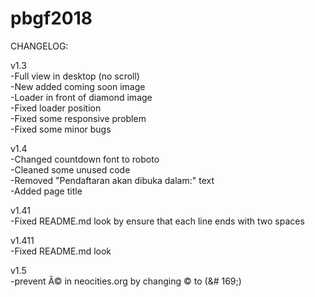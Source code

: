 # pbgf2018

CHANGELOG:

v1.3  
-Full view in desktop (no scroll)  
-New added coming soon image  
-Loader in front of diamond image  
-Fixed loader position  
-Fixed some responsive problem  
-Fixed some minor bugs

v1.4  
-Changed countdown font to roboto  
-Cleaned some unused code  
-Removed "Pendaftaran akan dibuka dalam:" text  
-Added page title

v1.41  
-Fixed README.md look by ensure that each line ends with two spaces

v1.411  
-Fixed README.md look

v1.5  
-prevent Â© in neocities.org by changing © to (&# 169;)
